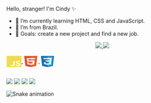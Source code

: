  Hello, stranger! I'm Cindy ✨

- 👾 I’m currently learning HTML, CSS and JavaScript.
- 🔰 I’m from Brazil.
- 📌 Goals: create a new project and find a new job.

<div align="center">
  <a href="https://github.com/eucindyn">
  <img height="180em" src="https://github-readme-stats.vercel.app/api?username=eucindyn&hide=contribs,prs &show_icons=true&theme=dracula&include_all_commits=true&count_private=true"/>
  <img height="180em" src="https://github-readme-stats.vercel.app/api/top-langs/?username=eucindyn&layout=compact&langs_count=7&theme=dracula"/>
</div>
        
<div style="display: inline_block"><br>
  <img align="center" alt="Rafa-Js" height="30" width="40" src="https://raw.githubusercontent.com/devicons/devicon/master/icons/javascript/javascript-plain.svg">
  <img align="center" alt="Rafa-HTML" height="30" width="40" src="https://raw.githubusercontent.com/devicons/devicon/master/icons/html5/html5-original.svg">
  <img align="center" alt="Rafa-CSS" height="30" width="40" src="https://raw.githubusercontent.com/devicons/devicon/master/icons/css3/css3-original.svg">
</div> 
        
  ##
 
<div> 
  <a href="https://instagram.com/eucindyn" target="_blank"><img src="https://img.shields.io/badge/-Instagram-%23E4405F?style=for-the-badge&logo=instagram&logoColor=white" target="_blank"></a>
  <a href="mailto:mcindynascimento@gmail.com"><img src="https://img.shields.io/badge/-Gmail-%23333?style=for-the-badge&logo=gmail&logoColor=white" target="_blank"></a>
  <a href="https://www.linkedin.com/in/cindynascimento" target="_blank"><img src="https://img.shields.io/badge/-LinkedIn-%230077B5?style=for-the-badge&logo=linkedin&logoColor=white" target="_blank"></a>
   <a href="https://twitter.com/eucindyn" target="_blank"><img src="https://img.shields.io/badge/-Twitter-1DA1F2?style=for-the-badge&logo=gmail&logoColor=white" target="_blank"></a>

   ![Snake animation](https://github.com/eucindyn/eucindyn/blob/output/github-contribution-grid-snake.svg)
	
 </div>
        
        

        
